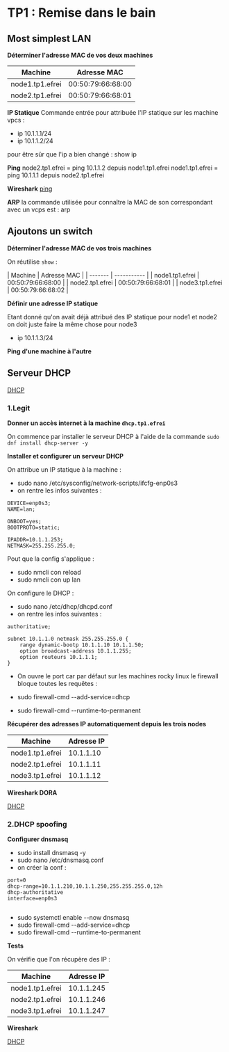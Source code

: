 # TP1 : Remise dans le bain

## Most simplest LAN 

**Déterminer l'adresse MAC de vos deux machines**

| Machine | Adresse MAC |
| ------- | ------- |
| node1.tp1.efrei | 00:50:79:66:68:00 |
| node2.tp1.efrei | 00:50:79:66:68:01 |

**IP Statique**
Commande entrée pour attribuée l'IP statique sur les machine vpcs :
- ip 10.1.1.1/24
- ip 10.1.1.2/24

pour être sûr que l'ip a bien changé : show ip

**Ping**
node2.tp1.efrei = ping 10.1.1.2 depuis node1.tp1.efrei
node1.tp1.efrei = ping 10.1.1.1 depuis node2.tp1.efrei

**Wireshark**
[ping](capture/ping.pcapng)

**ARP**
la commande utilisée pour connaître la MAC de son correspondant avec un vcps est : arp

## Ajoutons un switch

**Déterminer l'adresse MAC de vos trois machines**

On réutilise `show` :

| Machine | Adresse MAC |
| ------- | ----------- |
| node1.tp1.efrei | 00:50:79:66:68:00 | 
| node2.tp1.efrei | 00:50:79:66:68:01 |
| node3.tp1.efrei | 00:50:79:66:68:02 |

**Définir une adresse IP statique**
 
Etant donné qu'on avait déjà attribué des IP statique pour node1 et node2 on doit juste faire la même chose pour node3
- ip 10.1.1.3/24

**Ping d'une machine à l'autre**

## Serveur DHCP

[DHCP](capture/ping_part2.pcapng)

### 1.Legit 

**Donner un accès internet à la machine `dhcp.tp1.efrei`**

On commence par installer le serveur DHCP à l'aide de la commande `sudo dnf install dhcp-server -y`

**Installer et configurer un serveur DHCP**

On attribue un IP statique à la machine : 

- sudo nano /etc/sysconfig/network-scripts/ifcfg-enp0s3
- on rentre les infos suivantes :
```
DEVICE=enp0s3;
NAME=lan;

ONBOOT=yes;
BOOTPROTO=static;

IPADDR=10.1.1.253;
NETMASK=255.255.255.0;
```
Pout que la config s'applique :
- sudo nmcli con reload
- sudo nmcli con up lan

On configure le DHCP :

- sudo nano /etc/dhcp/dhcpd.conf
- on rentre les infos suivantes : 
```
authoritative;

subnet 10.1.1.0 netmask 255.255.255.0 {
	range dynamic-bootp 10.1.1.10 10.1.1.50;
	option broadcast-address 10.1.1.255;
	option routeurs 10.1.1.1;
}
```

- On ouvre le port car par défaut sur les machines rocky linux le firewall bloque toutes les requêtes :

- sudo firewall-cmd --add-service=dhcp
- sudo firewall-cmd --runtime-to-permanent

**Récupérer des adresses IP automatiquement depuis les trois nodes**

| Machine | Adresse IP |
| ------- | ---------- |
| node1.tp1.efrei | 10.1.1.10 |
| node2.tp1.efrei | 10.1.1.11 |
| node3.tp1.efrei | 10.1.1.12 |

**Wireshark DORA**

[DHCP](capture/DORA.pcapng)

### 2.DHCP spoofing

**Configurer dnsmasq**

- sudo install dnsmasq -y
- sudo nano /etc/dnsmasq.conf
- on créer la conf :
``` 
port=0
dhcp-range=10.1.1.210,10.1.1.250,255.255.255.0,12h
dhcp-authoritative
interface=enp0s3
 
```
- sudo systemctl enable --now dnsmasq
- sudo firewall-cmd --add-service=dhcp
- sudo firewall-cmd --runtime-to-permanent 

**Tests**

On vérifie que l'on récupère des IP : 


| Machine | Adresse IP |
| ------- | ----------- |
| node1.tp1.efrei | 10.1.1.245 |
| node2.tp1.efrei | 10.1.1.246 |
| node3.tp1.efrei | 10.1.1.247 |


**Wireshark**

[DHCP](capture/DHCP_Spoof.pcapng)

